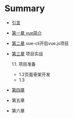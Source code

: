 # Summary

* [引言](README.md)
* [第一章 vue简介](chapter1.md)
* [第二章](di-er-zhang.md) vue-cli开启vue.js项目
* [第三章](di-san-zhang.md) 项目实战

  1.1. 项目准备

  * 1.2页面骨架开发
  * 1.3 

* [第四章](di-si-zhang.md)

* 第五章
* 第六章



